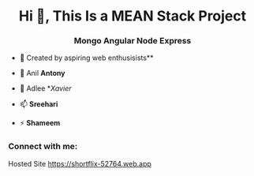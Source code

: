 <h1 align="center">Hi 👋, This Is a MEAN Stack Project</h1>
<h3 align="center">Mongo Angular Node Express</h3> 

- 🔭 Created by aspiring web enthusisists** 
  
- 🌱 Anil **Antony**  
 
- 💬 Adlee **Xavier*

- 📫  **Sreehari**
    
- ⚡  **Shameem**
 
<h3 align="left">Connect with me:</h3>
<p align="left"> 
</p>

Hosted Site
https://shortflix-52764.web.app 
